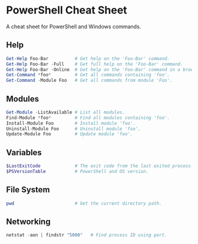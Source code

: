 # PowerShell Cheat Sheet

A cheat sheet for PowerShell and Windows commands.

## Help

```powershell
Get-Help Foo-Bar          # Get help on the 'Foo-Bar' command.
Get-Help Foo-Bar -Full    # Get full help on the 'Foo-Bar' command.
Get-Help Foo-Bar -Online  # Get help on the 'Foo-Bar' command in a browser.
Get-Command *foo*         # Get all commands containing 'foo'.
Get-Command -Module Foo   # Get all commands from module 'Foo'.
```

## Modules

```powershell
Get-Module -ListAvailable # List all modules.
Find-Module *foo*         # Find all modules containing 'foo'.
Install-Module Foo        # Install module 'foo'.
Uninstall-Module Foo      # Uninstall module 'foo'.
Update-Module Foo         # Update module 'foo'.
```

## Variables

```powershell
$LastExitCode             # The exit code from the last exited process.
$PSVersionTable           # PowerShell and OS version.
```

## File System

```powershell
pwd                       # Get the current directory path.
```

## Networking

```powershell
netstat -aon | findstr "5000"   # Find process ID using port.
```
